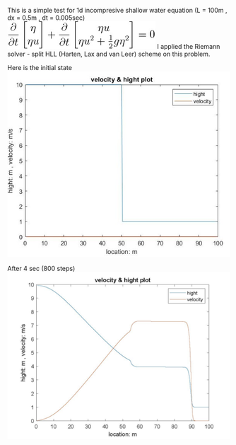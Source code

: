 This is a simple test for 1d incompresive shallow water equation (L = 100m , dx = 0.5m , dt = 0.005sec)
![equation](https://github.com/lpyrubber/skill_demonstration/blob/master/shallow_water/picture/sw_1d_eqn.jpg?raw=true)
I applied the Riemann solver - split HLL (Harten, Lax and van Leer) scheme on this problem.

Here is the initial state
![initial state](https://github.com/lpyrubber/skill_demonstration/blob/master/shallow_water/picture/h_v_1d_init.jpg?raw=true)

After 4 sec (800 steps)
![result](https://github.com/lpyrubber/skill_demonstration/blob/master/shallow_water/picture/h_v_1d_4sec.jpg?raw=true)
